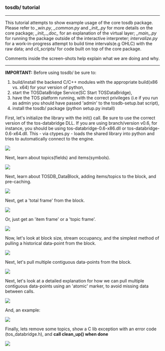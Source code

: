 ### tosdb/ tutorial 
---

This tutorial attempts to show example usage of the core tosdb package. Please refer to *\_win.py*, *\_common.py* and *\__init__.py* for more details on the core package; *\__init__.\__doc__* for an explanation of the virtual layer; *\__main__.py* for running the package outside of the interactive interpreter; *intervalize.py* for a work-in-progress attempt to build time intervals(e.g OHLC) with the raw data; and *cli_scripts/* for code built on top of the core package.

Comments inside the screen-shots help explain what we are doing and why.

---

**IMPORTANT:** Before using tosdb/ be sure to:

1. build/install the backend C/C++ modules with the appropriate build(x86 vs. x64) for your version of python, 
2. start the TOSDataBridge Service(SC Start TOSDataBridge),
3. have the TOS platform running, with the correct privileges (i.e if you run as admin you should have passed 'admin' to the tosdb-setup.bat script),
4. install the tosdb/ package (python setup.py install)

First, let's initialize the library with the init() call. Be sure to use the correct version of the tos-databridge DLL. If you are using branch/version v0.6, for instance, you should be using tos-databridge-0.6-x86.dll or tos-databridge-0.6-x64.dll.
This - via ctypes.py - loads the shared library into python and tries to automatically connect to the engine.

![](./../res/tosdb_tut1.png)

Next, learn about topics(fields) and items(symbols).

![](./../res/tosdb_tut2.png)

Next, learn about TOSDB_DataBlock, adding items/topics to the block, and pre-caching.

![](./../res/tosdb_tut3.png)

Next, get a 'total frame' from the block.

![](./../res/tosdb_tut4.png)

Or, just get an 'item frame' or a 'topic frame'.

![](./../res/tosdb_tut5.png)

Now, let's look at block size, stream occupancy, and the simplest method of pulling a historical data-point from the block.

![](./../res/tosdb_tut6.png)

Next, let's pull multiple contiguous data-points from the block.

![](./../res/tosdb_tut7.png)

Next, let's look at a detailed explanation for how we can pull multiple contiguous data-points using an 'atomic' marker, to avoid missing data between calls.

![](./../res/tosdb_tut8.png)

And, an example:

![](./../res/tosdb_tut9.png)

Finally, lets remove some topics, show a C lib exception with an error code (tos_databridge.h), and **call clean_up() when done**

![](./../res/tosdb_tut10.png)

 



